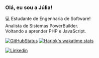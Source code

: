  ### Olá, eu sou a Júlia!
💻 Estudante de Engenharia de Software!
</br>
Analista de Sistemas PowerBuilder.
</br>
Voltando a aprender PHP e JavaScript.
</br>

[![GitHubStatus](https://github-readme-stats.vercel.app/api?username=juliadimas&show_icons=true&theme=radical)](https://github.com/juliadimas)
[![Harlok's wakatime stats](https://github-readme-stats.vercel.app/api/top-langs/?username=juliadimas&langs_count=7&theme=radical)](https://github.com/juliadimas)

[![Linkedin](https://img.shields.io/badge/LinkedIn-0077B5?style=for-the-badge&logo=linkedin&logoColor=white)](https://www.linkedin.com/in/juliad-marques/)
